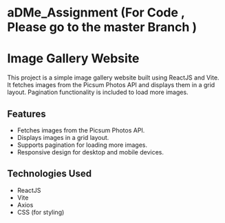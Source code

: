 # aDMe_Assignment (For Code , Please go to the master Branch )
# Image Gallery Website

This project is a simple image gallery website built using ReactJS and Vite. It fetches images from the Picsum Photos API and displays them in a grid layout. Pagination functionality is included to load more images.

## Features

- Fetches images from the Picsum Photos API.
- Displays images in a grid layout.
- Supports pagination for loading more images.
- Responsive design for desktop and mobile devices.

## Technologies Used

- ReactJS
- Vite
- Axios
- CSS (for styling)


